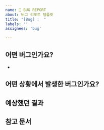 ```yaml
---
name: 🐞 BUG REPORT
about: 버그 리포트 템플릿
title: "[Bug] :  "
labels: ''
assignees: 'bug'

---
```


<!--어떤 환경에서, 어떤 상황에서 재현할 수 있는 버그인지 가급적 자세하게 서술해주세요 -->

## 어떤 버그인가요?
- 
## 어떤 상황에서 발생한 버그인가요?

## 예상했던 결과

## 참고 문서

